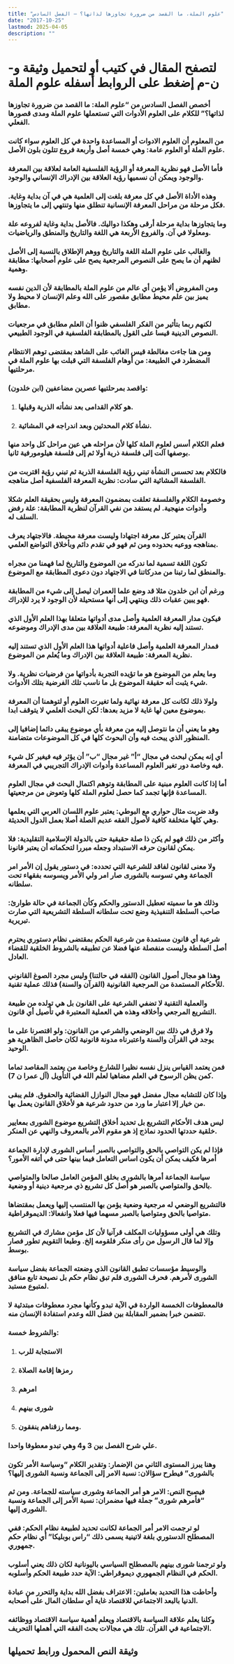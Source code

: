 ```yaml
---
title: "علوم الملة، ما القصد من ضرورة تجاوزها لذاتها؟ – الفصل السادس"
date: "2017-10-25"
lastmod: 2025-04-05
description: ""
---
```

# **لتصفح المقال في كتيب أو لتحميل وثيقة و-ن-م إضغط على الروابط أسفله** **علوم الملة**

### أخصص الفصل السادس من “علوم الملة: ما القصد من ضرورة تجاوزها لذاتها؟” للكلام على العلوم الأدوات التي تستعملها علوم الملة ومدى قصورها الفعلي.

### من المعلوم أن العلوم الادوات أو المساعدة واحدة في كل العلوم سواء كانت علوم الملة أو العلوم عامة: وهي خمسة أصل وأربعة فروع تتلون بلون الأصل.

### فأما الأصل فهو نظرية المعرفة أو الرؤية الفلسفية العامة لعلاقة بين المعرفة والوجود ويمكن أن نسميها رؤية العلاقة بين الإدراك الإنساني والوجود.

### وهذه الأداة الأصل في كل معرفة بلغت إلى العلمية هي في آن بداية وغاية. فكل مرحلة من مراحل المعرفة الإنسانية تنطلق منها وتنتهي إلى ما يتجاوزها.

### وما يتجاوزها بداية مرحلة أرقى وهكذا دواليك. فالأصل بداية وغاية لفروعه علة ومعلولا في آن. والفروع الأربعة هي اللغة والتاريخ والمنطق والرياضيات.

### والغالب على علوم الملة اللغة والتاريخ ووهم الإطلاق بالنسبة إلى الأصل لظنهم أن ما يصح على النصوص المرجعية يصح على علوم أصحابها: مطابقة وهمية.

### ومن المفروض ألا يؤمن أي عالم من علوم الملة بالمطابقة لأن الدين نفسه يميز بين علم محيط مطابق مقصور على الله وعلم الإنسان لا محيط ولا مطابق.

### لكنهم ربما بتأثير من الفكر الفلسفي ظنوا أن العلم مطابق في مرجعيات النصوص الدينية قيسا على القول بالمطابقة الفلسفية في الوجود الطبيعي.

### ومن هنا جاءت مغالطة قيس الغائب على الشاهد بمقتضى توهم الانتظام المضطرد في الطبيعة: من أوهام الفلسفة التي قبلت بها علوم الملة في مرحلتيها.

### واقصد بمرحلتيها عصرين مضاعفين (ابن خلدون):

1. ### هو كلام القدامى بعد نشأته الذرية وقبلها.
2. ### نشأة كلام المحدثين وبعد اندراجه في المشائية.

### فعلم الكلام أسس لعلوم الملة كلها لأن مراحله هي عين مراحل كل واحد منها بوصفها آلت إلى فلسفة ذرية أولا ثم إلى فلسفة هيلومورفية ثانيا.

### فالكلام بعد تحسس النشأة تبني رؤية الفلسفة الذرية ثم تبني رؤية اقتربت من الفلسفة المشائية التي سادت: نظرية المعرفة الفلسفية أصل مناهجه.

### وخصومة الكلام والفلسفة تعلقت بمضمون المعرفة وليس بحقيقة العلم شكلا وأدوات منهجية. لم يستفد من نفي القرآن لنظرية المطابقة: علة رفض السلف له.

### القرآن يعتبر كل معرفة اجتهادا وليست معرفة محيطة. فالاجتهاد يعرف بمناهجه ووعيه بحدوده ومن ثم فهو في تقدم دائم وبأخلاق التواضع العلمي.

### تكون اللغة تسمية لما ندركه من الموضوع والتاريخ لما فهمنا من مجراه والمنطق لما رتبنا من مدركاتنا في الاجتهاد دون دعوى المطابقة مع الموضوع.

### ورغم أن ابن خلدون مثلا قد وضع علما العمران ليصل إلى شيء من المطابقة فهو يبين عقبات ذلك وينتهي إلى أنها مستحيلة لأن الوجود لا يرد للإدراك.

### فيكون مدار المعرفة العلمية وأصل مدى أدواتها متعلقا بهذا العلم الأول الذي تستند إليه نظرية المعرفة: طبيعة العلاقة بين مدى الإدراك وموضوعه.

### فمدار المعرفة العلمية وأصل فاعلية أدواتها هذا العلم الأول الذي تستند إليه نظرية المعرفة: طبيعة العلاقة بين الإدراك وما يُعلم من الموضوع.

### وما يعلم من الموضوع هو ما تؤيده التجربة بأدواتها من فرضيات نظرية. ولا شيء يثبت أنه حقيقة الموضوع بل ما ناسب تلك الفرضية بتلك الأدوات.

### ولولا ذلك لكانت كل معرفة نهائية ولما تغيرت العلوم أو لتوهمنا أن المعرفة بموضوع معين لها غاية لا مزيد بعدها: لكن البحث العلمي لا يتوقف ابدا.

### وهو ما يعني أن ما نتوصل إليه من معرفة بأي موضوع يبقى دائما إضافيا إلى المنظور الذي يبحث فيه وأن البحوث كلها في كل الموضوعات متضامنة.

### أي إنه يمكن لبحث في مجال “أ” غير مجال “ب” أن يؤثر فيه فيغير كل شيء فيه وخاصة دور تغير العلوم المساعدة وأدوات الإدراك التجريبي في المعرفة.

### أما إذا كانت العلوم مبنية على المطابقة وتوهم اكتمال البحث في مجال العلوم المساعدة فإنها تجمد كما حصل لعلوم الملة كلها وتعوض من مرجعيتها.

### وقد ضربت مثال حواري مع البوطي: يعتبر علوم اللسان العربي التي يعلمها وهي كلها متخلفة كافية لأصول الفقه عديم الصلة أصلا بعمل الدول الحديثة.

### وأكثر من ذلك فهو لم يكن ذا صلة حقيقية حتى بالدولة الإسلامية التقليدية: فلا يمكن لقانون حرفه الاستبداد وجعله مبررا لتحكماته أن يعتبر قانونا.

### ولا معنى لقانون لفاقد للشرعية التي تحدده: في دستور يقول إن الأمر امر الجماعة وهي تسوسه بالشورى صار امر ولي الأمر ويسوسه بفقهاء تحت سلطانه.

### وذلك هو ما سميته تعطيل الدستور والحكم وكأن الجماعة في حالة طوارئ: صاحب السلطة التنفيذية وضع تحت سلطانه السلطة التشريعية التي صارت تبريرية.

### شرعية أي قانون مستمدة من شرعية الحكم بمقتضى نظام دستوري يحترم أصل السلطة وليست منفصلة عنها فضلا عن تطبيقه بالشروط الخلقية للقضاء العادل.

### وهذا هو مجال أصول القانون (الفقه في حالتنا) وليس مجرد الصوغ القانوني للأحكام المستمدة من المرجعية القانونية (القرآن والسنة) فذلك عملية تقنية.

### والعملية التقنية لا تضفي الشرعية على القانون بل هي تولده من طبيعة التشريع المرجعي وأخلاقه وهذه هي العملية المعتبرة في تأصيل أي قانون.

### ولا فرق في ذلك بين الوضعي والشرعي من القانون: ولو اقتصرنا على ما يوجد في القرآن والسنة واعتبرناه مدونة قانونية لكان حاصل الظاهرية هو الوحيد.

### فمن يعتمد القياس ينزل نفسه نظيرا للشارع وخاصة من يعتمد المقاصد تماما كمن يظن الرسوخ في العلم مضاهيا لعلم الله في التأويل (آل عمرا ن 7).

### وإذا كان للتشابه مجال مفضل فهو مجال النوازل القضائية والحقوق. فلم يبقى من خيار إلا اعتبار ما ورد من حدود شرعية هو لأخلاق القانون يعمل بها.

### ليس هدف الأحكام التشريع بل تحديد أخلاق التشريع موضوع الشورى بمعايير خلقية حددتها الحدود نماذج إذ هو مقوم الأمر بالمعروف والنهي عن المنكر.

### فإذا لم يكن التواصي بالحق والتواصي بالصبر أساس الشورى لإدارة الجماعة أمرها فكيف يمكن أن يكون اساس التعامل فيما بينها حتى في أتفه الأمور؟

### سياسة الجماعة أمرها بالشورى بخلق المؤمن العامل صالحا والمتواصي بالحق والمتواصي بالصبر هو أصل كل تشريع ذي مرجعية دينية أو وضعية.

### فالتشريع الوضعي له مرجعية وضعية يؤمن بها المنتسب إليها ويعمل بمقتضاها متواصيا بالحق ومتواصيا بالصبر مسهما فيها فعلا وانفعالا: الديموقراطية.

### وتلك هي أولى مسؤوليات المكلف قرآنيا لأن كل مؤمن مشارك في التشريع وإلا لما قال الرسول من رأى منكر فلقومه إلخ. وطبعا التقويم تطور فصار بوسط.

### والوسيط مؤسسات تطبق القانون الذي وضعته الجماعة بفضل سياسة الشورى لأمرهم. فحرف الشورى فلم تبق نظام حكم بل نصيحة تابع منافق لمتبوع مستبد.

### فالمعطوفات الخمسة الواردة في الآية تبدو وكأنها مجرد معطوفات مبتدئية لا تتضمن خبرا بضمير المقابلة بين فضل الله وعدم استفادة الإنسان منه.

### والشروط خمسة:

1. ### الاستجابة للرب
2. ### رمزها إقامة الصلاة
3. ### امرهم
4. ### شورى بينهم
5. ### ومما رزقناهم ينفقون.

### علي شرح الفصل بين 3 و4 وهي تبدو معطوفا واحدا.

### وهنا يبرز المستوى الثاني من الإضمار: وتقدير الكلام “وسياسة الأمر تكون بالشورى” فيطرح سؤالان: نسبة الامر إلى الجماعة ونسبة الشورى إليها؟

### فيصبح النص: الامر هو أمر الجماعة وشورى سياسته للجماعة. ومن ثم “فأمرهم شورى” جملة فيها مضمران: نسبة الأمر إلى الجماعة ونسبة الشورى إليها.

### لو ترجمت الامر أمر الجماعة لكانت تحديد لطبيعة نظام الحكم: ففي المصطلح الدستوري بلغة لاتينية يسمى ذلك “راس بوبليكا” أي نظام حكم جمهوري.

### ولو ترجمنا شورى بينهم بالمصطلح السياسي باليونانية لكان ذلك يعني أسلوب الحكم في النظام الجمهوري ديموقراطي: الآية حدد طبيعة الحكم وأسلوبه.

### وأحاطت هذا التحديد بعاملين: الاعتراف بفضل الله بداية والتحرر من عبادة الدنيا بالبعد الاجتماعي للاقتصاد غاية أي سلطان المال على أصحابه.

### وكلنا يعلم علاقة السياسة بالاقتصاد ويعلم أهمية سياسة الاقتصاد ووظائفه الاجتماعية في القرآن. تلك هي مجالات بحث الفقه التي أهملها التحريف.

## وثيقة النص المحمول ورابط تحميلها

###
